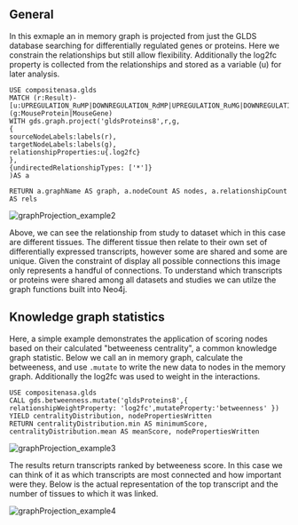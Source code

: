 ## General
In this exmaple an in memory graph is projected from just the GLDS database searching for differentially regulated genes or proteins. Here we constrain the relationships but still allow flexibility. Additionally the log2fc property is collected from the relationships and stored as a variable (u) for later analysis.

```Cypher
USE compositenasa.glds
MATCH (r:Result)-[u:UPREGULATION_RuMP|DOWNREGULATION_RdMP|UPREGULATION_RuMG|DOWNREGULATION_RdMG]-(g:MouseProtein|MouseGene)
WITH gds.graph.project('gldsProteins8',r,g,
{
sourceNodeLabels:labels(r),
targetNodeLabels:labels(g),
relationshipProperties:u{.log2fc}
},
{undirectedRelationshipTypes: ['*']}
)AS a

RETURN a.graphName AS graph, a.nodeCount AS nodes, a.relationshipCount AS rels

```
![graphProjection_example2](https://github.com/user-attachments/assets/c11d3f0b-ffb6-479f-84ff-ac4195edbf3f)

Above, we can see the relationship from study to dataset which in this case are different tissues. The different tissue then relate to their own set of differentially expressed transcripts, however some are shared and some are unique. Given the constraint of display all possible connections this image only represents a handful of connections. To understand which transcripts or proteins were shared among all datasets and studies we can utilze the graph functions built into Neo4j.

## Knowledge graph statistics
Here, a simple example demonstrates the application of scoring nodes based on their calculated "betweeness centrality", a common knowledge graph statistic. Below we call an in memory graph, calculate the betweeness, and use `.mutate` to write the new data to nodes in the memory graph. Additionally the log2fc was used to weight in the interactions.
```Cypher
USE compositenasa.glds
CALL gds.betweenness.mutate('gldsProteins8',{ relationshipWeightProperty: 'log2fc',mutateProperty:'betweenness' })
YIELD centralityDistribution, nodePropertiesWritten
RETURN centralityDistribution.min AS minimumScore, centralityDistribution.mean AS meanScore, nodePropertiesWritten
```
![graphProjection_example3](https://github.com/user-attachments/assets/ad6ec392-4506-4874-b34e-acc4feb12fd7)

The results return transcripts ranked by betweeness score. In this case we can think of it as which transcripts are most connected and how important were they. Below is the actual representation of the top transcript and the number of tissues to which it was linked.

![graphProjection_example4](https://github.com/user-attachments/assets/e2d8df07-8b18-46af-9235-6cf56e90f4e4)

